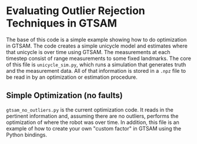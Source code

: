 # Evaluating Outlier Rejection Techniques in GTSAM
The base of this code is a simple example showing how to do optimization in GTSAM. The code creates a simple unicycle model and estimates where that unicycle is over time using GTSAM.  The measurements at each timestep consist of range measurements to some fixed landmarks.  The core of this file is `unicycle_sim.py`, which runs a simulation that generates truth and the measurement data.  All of that information is stored in a `.npz` file to be read in by an optimization or estimation procedure. 

## Simple Optimization (no faults)
`gtsam_no_outliers.py` is the current optimization code.  It reads in the pertinent information and, assuming there are no outliers, performs the optimization of where the robot was over time.  In addition, this file is an example of how to create your own "custom factor" in GTSAM using the Python bindings.
